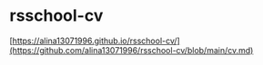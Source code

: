 # rsschool-cv
[https://alina13071996.github.io/rsschool-cv/](https://github.com/alina13071996/rsschool-cv/blob/main/cv.md)
